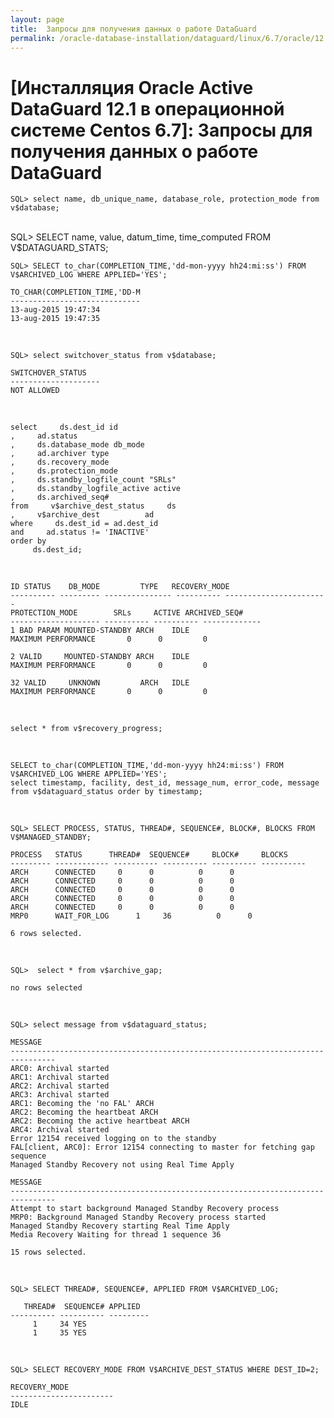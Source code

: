 ```yaml
---
layout: page
title:  Запросы для получения данных о работе DataGuard
permalink: /oracle-database-installation/dataguard/linux/6.7/oracle/12.1/queries/
---
```


# [Инсталляция Oracle Active DataGuard 12.1 в операционной системе Centos 6.7]: Запросы для получения данных о работе DataGuard



	SQL> select name, db_unique_name, database_role, protection_mode from v$database;

<br/>
	SQL> SELECT name, value, datum_time, time_computed FROM V$DATAGUARD_STATS;

<br/>


	SQL> SELECT to_char(COMPLETION_TIME,'dd-mon-yyyy hh24:mi:ss') FROM V$ARCHIVED_LOG WHERE APPLIED='YES';

	TO_CHAR(COMPLETION_TIME,'DD-M
	-----------------------------
	13-aug-2015 19:47:34
	13-aug-2015 19:47:35


<br/>

	SQL> select switchover_status from v$database;

	SWITCHOVER_STATUS
	--------------------
	NOT ALLOWED

<br/>

	select     ds.dest_id id
	,     ad.status
	,     ds.database_mode db_mode
	,     ad.archiver type
	,     ds.recovery_mode
	,     ds.protection_mode
	,     ds.standby_logfile_count "SRLs"
	,     ds.standby_logfile_active active
	,     ds.archived_seq#
	from     v$archive_dest_status     ds
	,     v$archive_dest          ad
	where     ds.dest_id = ad.dest_id
	and     ad.status != 'INACTIVE'
	order by
	     ds.dest_id;

<br/>


	ID STATUS    DB_MODE	     TYPE	RECOVERY_MODE
	---------- --------- --------------- ---------- -----------------------
	PROTECTION_MODE 	   SRLs     ACTIVE ARCHIVED_SEQ#
	-------------------- ---------- ---------- -------------
	1 BAD PARAM MOUNTED-STANDBY ARCH	IDLE
	MAXIMUM PERFORMANCE	      0 	 0	       0

	2 VALID     MOUNTED-STANDBY ARCH	IDLE
	MAXIMUM PERFORMANCE	      0 	 0	       0

	32 VALID     UNKNOWN	     ARCH	IDLE
	MAXIMUM PERFORMANCE	      0 	 0	       0



<br/>

	select * from v$recovery_progress;

<br/>

	SELECT to_char(COMPLETION_TIME,'dd-mon-yyyy hh24:mi:ss') FROM V$ARCHIVED_LOG WHERE APPLIED='YES';
	select timestamp, facility, dest_id, message_num, error_code, message from v$dataguard_status order by timestamp;

<br/>


	SQL> SELECT PROCESS, STATUS, THREAD#, SEQUENCE#, BLOCK#, BLOCKS FROM V$MANAGED_STANDBY;

	PROCESS   STATUS	  THREAD#  SEQUENCE#	 BLOCK#     BLOCKS
	--------- ------------ ---------- ---------- ---------- ----------
	ARCH	  CONNECTED		0	   0	      0 	 0
	ARCH	  CONNECTED		0	   0	      0 	 0
	ARCH	  CONNECTED		0	   0	      0 	 0
	ARCH	  CONNECTED		0	   0	      0 	 0
	ARCH	  CONNECTED		0	   0	      0 	 0
	MRP0	  WAIT_FOR_LOG		1	  36	      0 	 0

	6 rows selected.



<br/>

	SQL>  select * from v$archive_gap;

	no rows selected


<br/>

	SQL> select message from v$dataguard_status;

	MESSAGE
	--------------------------------------------------------------------------------
	ARC0: Archival started
	ARC1: Archival started
	ARC2: Archival started
	ARC3: Archival started
	ARC1: Becoming the 'no FAL' ARCH
	ARC2: Becoming the heartbeat ARCH
	ARC2: Becoming the active heartbeat ARCH
	ARC4: Archival started
	Error 12154 received logging on to the standby
	FAL[client, ARC0]: Error 12154 connecting to master for fetching gap sequence
	Managed Standby Recovery not using Real Time Apply

	MESSAGE
	--------------------------------------------------------------------------------
	Attempt to start background Managed Standby Recovery process
	MRP0: Background Managed Standby Recovery process started
	Managed Standby Recovery starting Real Time Apply
	Media Recovery Waiting for thread 1 sequence 36

	15 rows selected.


<br/>

	SQL> SELECT THREAD#, SEQUENCE#, APPLIED FROM V$ARCHIVED_LOG;

	   THREAD#  SEQUENCE# APPLIED
	---------- ---------- ---------
		 1	   34 YES
		 1	   35 YES



<br/>


	SQL> SELECT RECOVERY_MODE FROM V$ARCHIVE_DEST_STATUS WHERE DEST_ID=2;

	RECOVERY_MODE
	-----------------------
	IDLE
